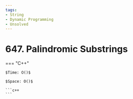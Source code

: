 ```yaml
---
tags:
- String
- Dynamic Programming
- Unsolved
---
```



# 647. Palindromic Substrings

=== "C++"

    $Time: O()$

    $Space: O()$

    ```c++
    ```